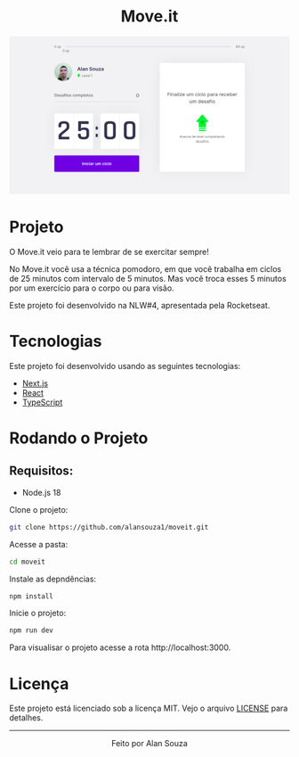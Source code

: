 <h1 align="center">Move.it</h1>

<img src=".github/images/moveit.png" alt="Move.it" />

<br>

# Projeto

O Move.it veio para te lembrar de se exercitar sempre!

No Move.it você usa a técnica pomodoro, em que você trabalha em ciclos de 25 minutos com intervalo de 5 minutos. Mas você troca esses 5 minutos por um exercício para o corpo ou para visão.

Este projeto foi desenvolvido na NLW#4, apresentada pela Rocketseat.

# Tecnologias

Este projeto foi desenvolvido usando as seguintes tecnologias:

- [Next.js](https://nextjs.org/)
- [React](https://reactjs.org)
- [TypeScript](https://www.typescriptlang.org/)

# Rodando o Projeto

## Requisitos:
- Node.js 18

Clone o projeto:

```bash
git clone https://github.com/alansouza1/moveit.git
```

Acesse a pasta:

```bash
cd moveit
```

Instale as depndências:
```bash
npm install
```

Inicie o projeto:
```bash
npm run dev
```

Para visualisar o projeto acesse a rota http://localhost:3000.

# Licença

Este projeto está licenciado sob a licença MIT. Vejo o arquivo [LICENSE](LICENSE) para detalhes.

---

<p align="center">Feito por Alan Souza</p>